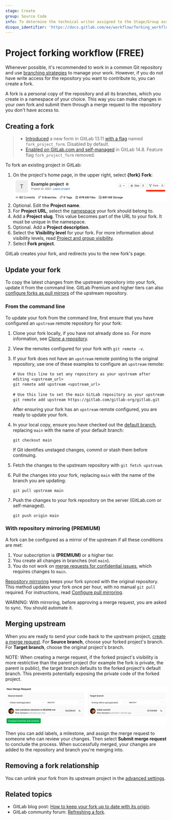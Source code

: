 ```yaml
---
stage: Create
group: Source Code
info: To determine the technical writer assigned to the Stage/Group associated with this page, see https://about.gitlab.com/handbook/product/ux/technical-writing/#assignments
disqus_identifier: 'https://docs.gitlab.com/ee/workflow/forking_workflow.html'
---
```


# Project forking workflow **(FREE)**

Whenever possible, it's recommended to work in a common Git repository and use
[branching strategies](../../../topics/gitlab_flow.md) to manage your work. However,
if you do not have write access for the repository you want to contribute to, you
can create a fork.

A fork is a personal copy of the repository and all its branches, which you create
in a namespace of your choice. This way you can make changes in your own fork and
submit them through a merge request to the repository you don't have access to.

## Creating a fork

> - [Introduced](https://gitlab.com/gitlab-org/gitlab/-/issues/15013) a new form in GitLab 13.11 [with a flag](../../../user/feature_flags.md) named `fork_project_form`. Disabled by default.
> - [Enabled on GitLab.com and self-managed](https://gitlab.com/gitlab-org/gitlab/-/merge_requests/77181) in GitLab 14.8. Feature flag `fork_project_form` removed.

To fork an existing project in GitLab:

1. On the project's home page, in the upper right, select **{fork}** **Fork**:
   ![Fork this project](img/forking_workflow_fork_button_v13_10.png)
1. Optional. Edit the **Project name**.
1. For **Project URL**, select the [namespace](../../namespace/index.md)
   your fork should belong to.
1. Add a **Project slug**. This value becomes part of the URL to your fork.
   It must be unique in the namespace.
1. Optional. Add a **Project description**.
1. Select the **Visibility level** for your fork. For more information about
   visibility levels, read [Project and group visibility](../../public_access.md).
1. Select **Fork project**.

GitLab creates your fork, and redirects you to the new fork's page.

## Update your fork

To copy the latest changes from the upstream repository into your fork, update it
from the command line. GitLab Premium and higher tiers can also
[configure forks as pull mirrors](mirror/pull.md#configure-pull-mirroring)
of the upstream repository.

### From the command line

To update your fork from the command line, first ensure that you have configured
an `upstream` remote repository for your fork:

1. Clone your fork locally, if you have not already done so. For more information, see
   [Clone a repository](../../../gitlab-basics/start-using-git.md#clone-a-repository).
1. View the remotes configured for your fork with `git remote -v`.
1. If your fork does not have an `upstream` remote pointing to the original repository,
   use one of these examples to configure an `upstream` remote:

   ```shell
   # Use this line to set any repository as your upstream after editing <upstream_url>
   git remote add upstream <upstream_url>

   # Use this line to set the main GitLab repository as your upstream
   git remote add upstream https://gitlab.com/gitlab-org/gitlab.git
   ```

   After ensuring your fork has an `upstream` remote configured, you are ready to update your fork.

1. In your local copy, ensure you have checked out the [default branch](branches/default.md),
   replacing `main` with the name of your default branch:

   ```shell
   git checkout main
   ```

   If Git identifies unstaged changes, commit or stash them before continuing.
1. Fetch the changes to the upstream repository with `git fetch upstream`.
1. Pull the changes into your fork, replacing `main` with the name of the branch
   you are updating:

   ```shell
   git pull upstream main
   ```

1. Push the changes to your fork repository on the server (GitLab.com or self-managed).

   ```shell
   git push origin main
   ```

### With repository mirroring **(PREMIUM)**

A fork can be configured as a mirror of the upstream if all these conditions are met:

1. Your subscription is **(PREMIUM)** or a higher tier.
1. You create all changes in branches (not `main`).
1. You do not work on [merge requests for confidential issues](../merge_requests/confidential.md),
   which requires changes to `main`.

[Repository mirroring](mirror/index.md) keeps your fork synced with the original repository.
This method updates your fork once per hour, with no manual `git pull` required.
For instructions, read [Configure pull mirroring](mirror/pull.md#configure-pull-mirroring).

WARNING:
With mirroring, before approving a merge request, you are asked to sync. You should automate it.

## Merging upstream

When you are ready to send your code back to the upstream project,
[create a merge request](../merge_requests/creating_merge_requests.md). For **Source branch**,
choose your forked project's branch. For **Target branch**, choose the original project's branch.

NOTE:
When creating a merge request, if the forked project's visibility is more restrictive than the parent project (for example the fork is private, the parent is public), the target branch defaults to the forked project's default branch. This prevents potentially exposing the private code of the forked project.

![Selecting branches](img/forking_workflow_branch_select.png)

Then you can add labels, a milestone, and assign the merge request to someone who can review
your changes. Then select **Submit merge request** to conclude the process. When successfully merged, your
changes are added to the repository and branch you're merging into.

## Removing a fork relationship

You can unlink your fork from its upstream project in the [advanced settings](../settings/index.md#remove-a-fork-relationship).

## Related topics

- GitLab blog post: [How to keep your fork up to date with its origin](https://about.gitlab.com/blog/2016/12/01/how-to-keep-your-fork-up-to-date-with-its-origin/).
- GitLab community forum: [Refreshing a fork](https://forum.gitlab.com/t/refreshing-a-fork/).
